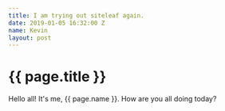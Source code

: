 ```yaml
---
title: I am trying out siteleaf again.
date: 2019-01-05 16:32:00 Z
name: Kevin
layout: post
---
```


# {{ page.title }}

Hello all! It's me, {{ page.name }}. How are you all doing today?